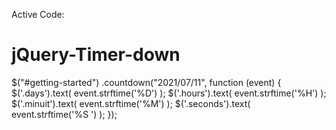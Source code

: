 Active Code:


# jQuery-Timer-down
$("#getting-started")
.countdown("2021/07/11", function (event) {
    $('.days').text(
        event.strftime('%D')
    );
    $('.hours').text(
            event.strftime('%H')
        );
    $('.minuit').text(
            event.strftime('%M')
        );
    $('.seconds').text(
            event.strftime('%S ')
        );
});
